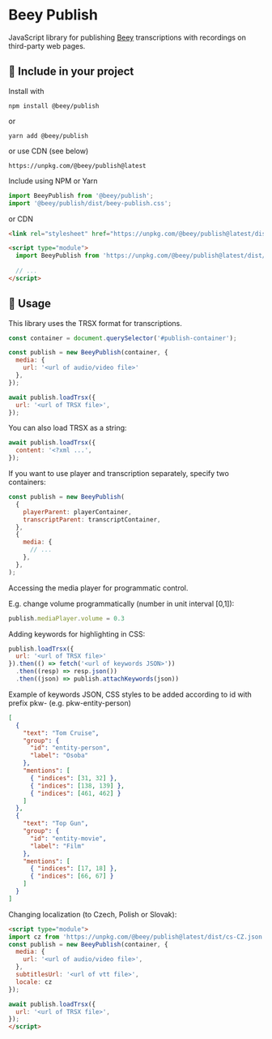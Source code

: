 # Beey Publish

JavaScript library for publishing [Beey](https://www.beey.io/en/) transcriptions with recordings on third-party web pages.

## 🔌 Include in your project 

Install with

```
npm install @beey/publish
```

or 

```
yarn add @beey/publish
```

or use CDN (see below)

```
https://unpkg.com/@beey/publish@latest
```

Include using NPM or Yarn

```js
import BeeyPublish from '@beey/publish';
import '@beey/publish/dist/beey-publish.css';
```

or CDN

```html
<link rel="stylesheet" href="https://unpkg.com/@beey/publish@latest/dist/beey-publish.min.css" />

<script type="module">
  import BeeyPublish from 'https://unpkg.com/@beey/publish@latest/dist/beey-publish.min.js';
  
  // ...
</script>
```

## 🔨 Usage

This library uses the TRSX format for transcriptions.

```js
const container = document.querySelector('#publish-container');

const publish = new BeeyPublish(container, {
  media: {
    url: '<url of audio/video file>'
  },
});

await publish.loadTrsx({
  url: '<url of TRSX file>',
});
```

You can also load TRSX as a string:

```js
await publish.loadTrsx({
  content: '<?xml ...',
});
```

If you want to use player and transcription separately, specify two containers:

```js
const publish = new BeeyPublish(
  {
    playerParent: playerContainer,
    transcriptParent: transcriptContainer,
  }, 
  {
    media: {
      // ...
    },
  },
);
```

Accessing the media player for programmatic control.

E.g. change volume programmatically (number in unit interval [0,1]):

```js
publish.mediaPlayer.volume = 0.3
```

Adding keywords for highlighting in CSS:

```js
publish.loadTrsx({
  url: '<url of TRSX file>'
}).then(() => fetch('<url of keywords JSON>'))
  .then((resp) => resp.json())
  .then((json) => publish.attachKeywords(json))
```

Example of keywords JSON, CSS styles to be added according to id with prefix pkw- (e.g. pkw-entity-person)

```json
[
  {
    "text": "Tom Cruise",
    "group": {
      "id": "entity-person",
      "label": "Osoba"
    },
    "mentions": [
      { "indices": [31, 32] },
      { "indices": [138, 139] },
      { "indices": [461, 462] }
    ]
  },
  {
    "text": "Top Gun",
    "group": {
      "id": "entity-movie",
      "label": "Film"
    },
    "mentions": [
      { "indices": [17, 18] },
      { "indices": [66, 67] }
    ]
  }
]
```

Changing localization (to Czech, Polish or Slovak):

```html
<script type="module">
import cz from 'https://unpkg.com/@beey/publish@latest/dist/cs-CZ.json';
const publish = new BeeyPublish(container, {
  media: {
    url: '<url of audio/video file>',
  },
  subtitlesUrl: '<url of vtt file>',
  locale: cz
});

await publish.loadTrsx({
  url: '<url of TRSX file>',
});
</script>
```

